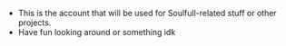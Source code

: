 - This is the account that will be used for Soulfull-related stuff or other projects.
- Have fun looking around or something idk

